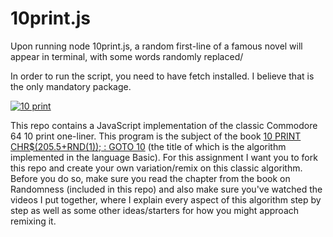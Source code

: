 # 10print.js

Upon running node 10print.js, a random first-line of a famous novel will appear in terminal, with some words randomly replaced/ 

In order to run the script, you need to have fetch installed. I believe that is the only mandatory package. 


[![10 print](https://i3.ytimg.com/vi/m9joBLOZVEo/hqdefault.jpg)](https://youtu.be/m9joBLOZVEo)

This repo contains a JavaScript implementation of the classic Commodore 64 10 print one-liner. This program is the subject of the book [10 PRINT CHR$(205.5+RND(1)); : GOTO 10](https://10print.org/) (the title of which is the algorithm implemented in the language Basic). For this assignment I want you to fork this repo and create your own variation/remix on this classic algorithm. Before you do so, make sure you read the chapter from the book on Randomness (included in this repo) and also make sure you've watched the videos I put together, where I explain every aspect of this algorithm step by step as well as some other ideas/starters for how you might approach remixing it.

